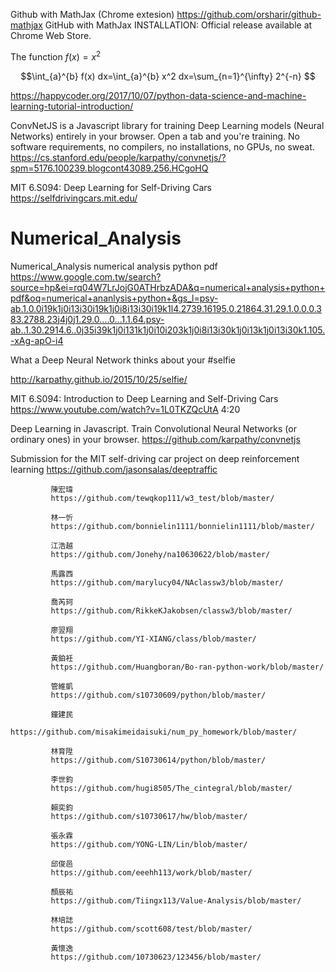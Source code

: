 Github with MathJax (Chrome extesion) https://github.com/orsharir/github-mathjax GitHub with MathJax
INSTALLATION:
Official release available at Chrome Web Store.

The function $f(x)=x^2$ 

$$\int_{a}^{b} f(x) dx=\int_{a}^{b} x^2 dx=\sum_{n=1}^{\infty} 2^{-n}  $$


https://happycoder.org/2017/10/07/python-data-science-and-machine-learning-tutorial-introduction/


ConvNetJS is a Javascript library for training Deep Learning models (Neural Networks) entirely in your browser. Open a tab and you're training. No software requirements, no compilers, no installations, no GPUs, no sweat.
https://cs.stanford.edu/people/karpathy/convnetjs/?spm=5176.100239.blogcont43089.256.HCgoHQ

MIT 6.S094: Deep Learning for Self-Driving Cars
https://selfdrivingcars.mit.edu/

# Numerical_Analysis
Numerical_Analysis
numerical analysis python pdf
https://www.google.com.tw/search?source=hp&ei=rq04W7LrJojG0ATHrbzADA&q=numerical+analysis+python+pdf&oq=numerical+ananlysis+python+&gs_l=psy-ab.1.0.0i19k1j0i13i30i19k1j0i8i13i30i19k1l4.2739.16195.0.21864.31.29.1.0.0.0.383.2788.23j4j0j1.29.0....0...1.1.64.psy-ab..1.30.2914.6..0j35i39k1j0i131k1j0i10i203k1j0i8i13i30k1j0i13k1j0i13i30k1.105.-xAg-apO-i4

What a Deep Neural Network thinks about your #selfie

http://karpathy.github.io/2015/10/25/selfie/


MIT 6.S094: Introduction to Deep Learning and Self-Driving Cars
https://www.youtube.com/watch?v=1L0TKZQcUtA   4:20

Deep Learning in Javascript. Train Convolutional Neural Networks (or ordinary ones) in your browser.
https://github.com/karpathy/convnetjs

Submission for the MIT self-driving car project on deep reinforcement learning
https://github.com/jasonsalas/deeptraffic

             陳宏瑋   
             https://github.com/tewqkop111/w3_test/blob/master/
             
             林一忻   
             https://github.com/bonnielin1111/bonnielin1111/blob/master/
             
             江浩越   
             https://github.com/Jonehy/na10630622/blob/master/
             
             馬露西  
             https://github.com/marylucy04/NAclassw3/blob/master/
             
             喬芮珂   
             https://github.com/RikkeKJakobsen/classw3/blob/master/
             
             廖翌翔   
             https://github.com/YI-XIANG/class/blob/master/
             
             黃鉑衽   
             https://github.com/Huangboran/Bo-ran-python-work/blob/master/
             
             管維凱  
             https://github.com/s10730609/python/blob/master/
             
             鐘建民  
             https://github.com/misakimeidaisuki/num_py_homework/blob/master/
             
             林育陞  
             https://github.com/S10730614/python/blob/master/
             
             李世鈞 
             https://github.com/hugi8505/The_cintegral/blob/master/
             
             賴奕鈞 
             https://github.com/s10730617/hw/blob/master/
             
             張永霖 
             https://github.com/YONG-LIN/Lin/blob/master/
             
             邱俊邑 
             https://github.com/eeehh113/work/blob/master/
             
             顏辰祐 
             https://github.com/Tiingx113/Value-Analysis/blob/master/
             
             林培誌 
             https://github.com/scott608/test/blob/master/
             
             黃懷逸 
             https://github.com/10730623/123456/blob/master/
